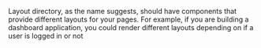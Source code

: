 Layout directory, as the name suggests, should have components that provide different layouts for your pages. For example, if you are building a dashboard application, you could render different layouts depending on if a user is logged in or not
